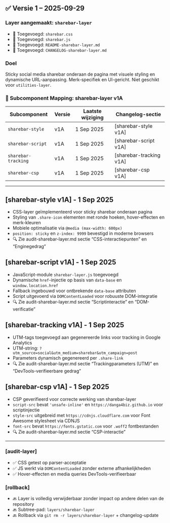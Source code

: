 ## ✅ Versie 1 – 2025-09-29

### Layer aangemaakt: `sharebar-layer`

- 📁 Toegevoegd: `sharebar.css`
- 📁 Toegevoegd: `sharebar.js`
- 🧾 Toegevoegd: `README-sharebar-layer.md`
- 📜 Toegevoegd: `CHANGELOG-sharebar-layer.md`

### Doel
Sticky social media sharebar onderaan de pagina met visuele styling en dynamische URL-aanpassing. Merk-specifiek en UI-gericht. Niet geschikt voor `utilities-layer`.

### 🔧 Subcomponent Mapping: sharebar-layer v1A

| Subcomponent       | Versie     | Laatste wijziging | Changelog-sectie        |
|--------------------|------------|-------------------|--------------------------|
| `sharebar-style`   | v1A        | 1 Sep 2025        | [sharebar-style v1A]     |
| `sharebar-script`  | v1A        | 1 Sep 2025        | [sharebar-script v1A]    |
| `sharebar-tracking`| v1A        | 1 Sep 2025        | [sharebar-tracking v1A]  |
| `sharebar-csp`     | v1A        | 1 Sep 2025        | [sharebar-csp v1A]       |

---
## [sharebar-style v1A] - 1 Sep 2025
- CSS-layer geïmplementeerd voor sticky sharebar onderaan pagina
- Styling van `.share-icon` elementen met ronde hoeken, hover-effecten en merk-kleuren
- Mobiele optimalisatie via `@media (max-width: 600px)`
- `position: sticky` en `z-index: 9999` bevestigd in moderne browsers
- 🔍 Zie audit-sharebar-layer.md sectie “CSS-interactiepunten” en “Enginegedrag”

## [sharebar-script v1A] - 1 Sep 2025
- JavaScript-module `sharebar-layer.js` toegevoegd
- Dynamische `href`-injectie op basis van `data-base` en `window.location.href`
- Fallback ingebouwd voor ontbrekende `data-base` attributen
- Script uitgevoerd via `DOMContentLoaded` voor robuuste DOM-integratie
- 🔍 Zie audit-sharebar-layer.md sectie “Scriptinteractie” en “DOM-verificatie”

## [sharebar-tracking v1A] - 1 Sep 2025
- UTM-tags toegevoegd aan gegenereerde links voor tracking in Google Analytics
- UTM-string: `?utm_source=social&utm_medium=sharebar&utm_campaign=post`
- Parameters dynamisch gegenereerd per `.share-link`
- 🔍 Zie audit-sharebar-layer.md sectie “Trackingparameters (UTM)” en “DevTools-verifieerbare gedrag”

## [sharebar-csp v1A] - 1 Sep 2025
- CSP geverifieerd voor correcte werking van sharebar-layer
- `script-src` bevat `'unsafe-inline'` en `https://danga4biz.github.io` voor scriptinjectie
- `style-src` uitgebreid met `https://cdnjs.cloudflare.com` voor Font Awesome stylesheet via CDNJS
- `font-src` bevat `https://fonts.gstatic.com` voor `.woff2` fontbestanden
- 🔍 Zie audit-sharebar-layer.md sectie “CSP-interactie”

---

### [audit-layer]
- ✅ CSS getest op parser-acceptatie
- ✅ JS werkt via `DOMContentLoaded` zonder externe afhankelijkheden
- ✅ Hover-effecten en media queries DevTools-verifieerbaar

### [rollback]
- 🔙 Layer is volledig verwijderbaar zonder impact op andere delen van de repository
- 🔙 Subtree-pad: `layers/sharebar-layer`
- 🔙 Rollback via `git rm -r layers/sharebar-layer` + changelog-update
